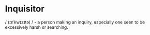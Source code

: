 # Inquisitor

/ (ɪnˈkwɪzɪtə) / - a person making an inquiry, especially one seen to be excessively harsh or searching.